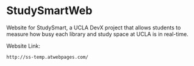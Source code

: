 # StudySmartWeb
Website for StudySmart, a UCLA DevX project that allows students to measure how busy each library and study space at UCLA is in real-time.

Website Link:
```
http://ss-temp.atwebpages.com/
```
